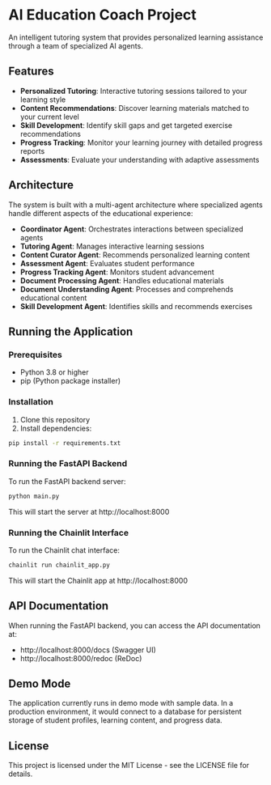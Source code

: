 # AI Education Coach Project

An intelligent tutoring system that provides personalized learning assistance through a team of specialized AI agents.

## Features

- **Personalized Tutoring**: Interactive tutoring sessions tailored to your learning style
- **Content Recommendations**: Discover learning materials matched to your current level
- **Skill Development**: Identify skill gaps and get targeted exercise recommendations
- **Progress Tracking**: Monitor your learning journey with detailed progress reports
- **Assessments**: Evaluate your understanding with adaptive assessments

## Architecture

The system is built with a multi-agent architecture where specialized agents handle different aspects of the educational experience:

- **Coordinator Agent**: Orchestrates interactions between specialized agents
- **Tutoring Agent**: Manages interactive learning sessions
- **Content Curator Agent**: Recommends personalized learning content
- **Assessment Agent**: Evaluates student performance
- **Progress Tracking Agent**: Monitors student advancement
- **Document Processing Agent**: Handles educational materials
- **Document Understanding Agent**: Processes and comprehends educational content
- **Skill Development Agent**: Identifies skills and recommends exercises

## Running the Application

### Prerequisites

- Python 3.8 or higher
- pip (Python package installer)

### Installation

1. Clone this repository
2. Install dependencies:

```bash
pip install -r requirements.txt
```

### Running the FastAPI Backend

To run the FastAPI backend server:

```bash
python main.py
```

This will start the server at http://localhost:8000

### Running the Chainlit Interface

To run the Chainlit chat interface:

```bash
chainlit run chainlit_app.py
```

This will start the Chainlit app at http://localhost:8000

## API Documentation

When running the FastAPI backend, you can access the API documentation at:

- http://localhost:8000/docs (Swagger UI)
- http://localhost:8000/redoc (ReDoc)

## Demo Mode

The application currently runs in demo mode with sample data. In a production environment, it would connect to a database for persistent storage of student profiles, learning content, and progress data.

## License

This project is licensed under the MIT License - see the LICENSE file for details.